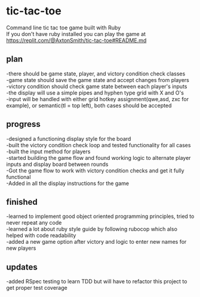 # tic-tac-toe  

Command line tic tac toe game built with Ruby  
If you don't have ruby installed you can play the game at https://replit.com/@AxtonSmith/tic-tac-toe#README.md  

## plan  

-there should be game state, player, and victory condition check classes  
-game state should save the game state and accept changes from players  
-victory condition should check game state between each player's inputs  
-the display will use a simple pipes and hyphen type grid with X and O's  
-input will be handled with either grid hotkey assignment(qwe,asd, zxc for example), or semantic(tl = top left), both cases should be accepted  

## progress  

-designed a functioning display style for the board  
-built the victory condition check loop and tested functionality for all cases  
-built the input method for players  
-started building the game flow and found working logic to alternate player inputs and display board between rounds  
-Got the game flow to work with victory condition checks and get it fully functional  
-Added in all the display instructions for the game  

## finished  

-learned to implement good object oriented programming principles, tried to never repeat any code  
-learned a lot about ruby style guide by following rubocop which also helped with code readability  
-added a new game option after victory and logic to enter new names for new players

## updates  

-added RSpec testing to learn TDD but will have to refactor this project to get proper test coverage  
